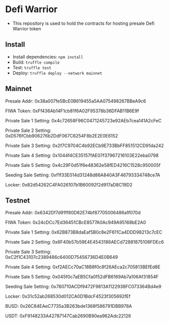 # Defi Warrior

- This repository is used to hold the contracts for hosting presale Defi Warrior token

## Install

- Install dependencies: `npm install`
- Build: `truffle compile`
- Test: `truffle test`
- Deploy: `truffle deploy --network mainnet`

## Mainnet

Presale Addr: 0x38a007fe5BcE0B619455a5AA075498267BBeA9c6

FIWA Token: 0xFf436Ab14F1cb81f6A02F95378b36DFAB11B6E9f

Private Sale 1 Setting: 0x4c72658F96C0471245723e92AEb7cea141A2cFeC

Private Sale 2 Setting: 0xD576fCbb906276b2DdF067C6254F8b2E2E0E6152

Private Sale 3 Setting: 0x2f7C9704C4b92ECb9E733BbFF851512CD91da242

Private Sale 4 Setting: 0x1044f4CE35157fAE07f37967216103E22eba0798

Private Sale 5 Setting: 0x4c29F0d51f6e48362e58fED4216C1528c950005f

Seeding Sale Setting: 0xf1f33E014d31248d86A840A3F46793334748ce7A

Locker: 0x82d54262C4FA026107b1B60092f2d917aD8C19D2

## Testnet

Presale Addr: 0x6342Df7d91ff80D62E74bf87705006486a1f070d

FIWA Token: 0x24cDCc7Ed36451CBcE8577A0Ac949A95168bE2A0

Private Sale 1 Setting: 0x62B873B8daEaf5B0c8e2F611Ca4DDD98213c7cEC

Private Sale 2 Setting: 0x6F40b57b59E4E4543186AECd72881875108FDEc6

Private Sale 3 Setting: 0xC2f1C43107c2389486c6400D75456736D4E0B649

Private Sale 4 Setting: 0xf2AECc70aC18B8f0c8f26AEca2c705813BEfEd8E

Private Sale 5 Setting: 0x045f0c7aEB5Cfa0f52dFB6169Ab7a106Af31854F

Seeding Sale Setting: 0x780710ACDf9472F9813A1122938FC073364Bd4e9

Locker: 0x31c52ab268530d012CA0D1BdcF4523f305692fEf

BUSD: 0x26C84EAeC7735a3B263bde1368f586791DBB978A

USDT: 0xF9148233A42787147Cab2690B90ea962Adc22126